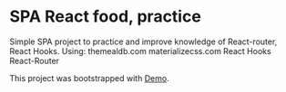# SPA React food, practice

Simple SPA project to practice and improve knowledge of React-router, React Hooks.
Using:
themealdb.com
materializecss.com
React Hooks
React-Router

This project was bootstrapped with [Demo](https://edetor.github.io/spa-react-food/).
